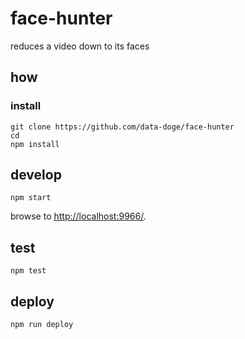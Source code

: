 
# face-hunter

reduces a video down to its faces

## how

### install

```
git clone https://github.com/data-doge/face-hunter
cd 
npm install
```

## develop

```
npm start
```

browse to <http://localhost:9966/>.

## test

```
npm test
```

## deploy

```
npm run deploy
```
